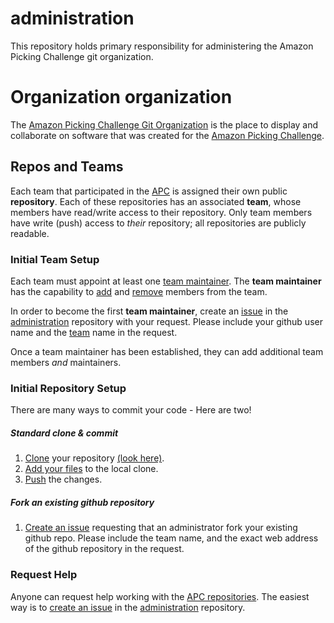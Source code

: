# administration
This repository holds primary responsibility for administering the Amazon Picking Challenge git organization.

# Organization organization
The [Amazon Picking Challenge Git Organization](https://github.com/amazon-picking-challenge) is the place to display and collaborate on software that was created for the [Amazon Picking Challenge](http://amazonpickingchallenge.org/).

## Repos and Teams
Each team that participated in the [APC](http://amazonpickingchallenge.org/) is assigned their own public **repository**.  Each of these repositories has an associated **team**, whose members have read/write access to their repository.  Only team members have write (push) access to *their* repository; all repositories are publicly readable.

### Initial Team Setup
Each team must appoint at least one [team maintainer](https://help.github.com/articles/giving-team-maintainer-permissions-to-an-organization-member-early-access-program/).  The **team maintainer** has the capability to [add](https://help.github.com/articles/adding-organization-members-to-a-team-early-access-program/) and [remove](https://help.github.com/articles/removing-organization-members-from-a-team-early-access-program/) members from the team.

In order to become the first **team maintainer**, create an [issue](https://github.com/amazon-picking-challenge/administration/issues/new) in the [administration](https://github.com/amazon-picking-challenge/administration) repository with your request.  Please include your github user name and the [team](https://github.com/orgs/amazon-picking-challenge/teams) name in the request.

Once a team maintainer has been established, they can add additional team members *and* maintainers.

### Initial Repository Setup
There are many ways to commit your code - Here are two!

##### Standard clone & commit
1. [Clone](https://help.github.com/articles/cloning-a-repository/) your repository [(look here)](https://github.com/amazon-picking-challenge).
2. [Add your files](https://help.github.com/articles/adding-a-file-to-a-repository-from-the-command-line/) to the local clone.
3. [Push](https://help.github.com/articles/pushing-to-a-remote/) the changes.

##### Fork an existing github repository
1. [Create an issue](https://github.com/amazon-picking-challenge/administration/issues/new) requesting that an administrator fork your existing github repo.  Please include the team name, and the exact web address of the github repository in the request.

### Request Help
Anyone can request help working with the [APC repositories](https://github.com/amazon-picking-challenge).  The easiest way is to [create an issue](https://github.com/amazon-picking-challenge/administration/issues/new) in the [administration](https://github.com/amazon-picking-challenge/administration) repository.
